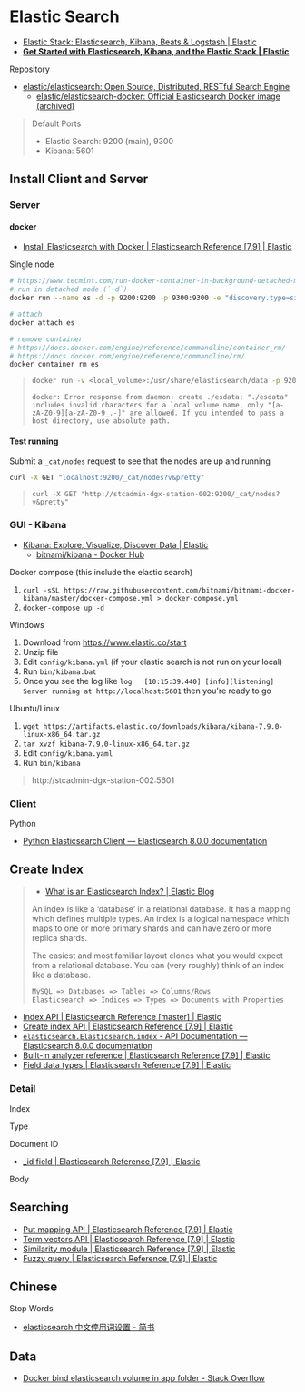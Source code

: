 # Elastic Search

* [Elastic Stack: Elasticsearch, Kibana, Beats & Logstash | Elastic](https://www.elastic.co/elastic-stack)
* [**Get Started with Elasticsearch, Kibana, and the Elastic Stack | Elastic**](https://www.elastic.co/start)

Repository

* [elastic/elasticsearch: Open Source, Distributed, RESTful Search Engine](https://github.com/elastic/elasticsearch)
  * [elastic/elasticsearch-docker: Official Elasticsearch Docker image (archived)](https://github.com/elastic/elasticsearch-docker)

> Default Ports
>
> * Elastic Search: 9200 (main), 9300
> * Kibana: 5601

## Install Client and Server

### Server

#### docker

* [Install Elasticsearch with Docker | Elasticsearch Reference [7.9] | Elastic](https://www.elastic.co/guide/en/elasticsearch/reference/current/docker.html)

Single node

```sh
# https://www.tecmint.com/run-docker-container-in-background-detached-mode/
# run in detached mode (`-d`)
docker run --name es -d -p 9200:9200 -p 9300:9300 -e "discovery.type=single-node" docker.elastic.co/elasticsearch/elasticsearch:7.9.0

# attach
docker attach es

# remove container
# https://docs.docker.com/engine/reference/commandline/container_rm/
# https://docs.docker.com/engine/reference/commandline/rm/
docker container rm es
```

> ```sh
> docker run -v <local_volume>:/usr/share/elasticsearch/data -p 9200:9200 -p 9300:9300 -e "discovery.type=single-node" docker.elastic.co/elasticsearch/elasticsearch:7.9.0
> ```
>
> `docker: Error response from daemon: create ./esdata: "./esdata" includes invalid characters for a local volume name, only "[a-zA-Z0-9][a-zA-Z0-9_.-]" are allowed. If you intended to pass a host directory, use absolute path.`

#### Test running

Submit a `_cat/nodes` request to see that the nodes are up and running

```sh
curl -X GET "localhost:9200/_cat/nodes?v&pretty"
```

> `curl -X GET "http://stcadmin-dgx-station-002:9200/_cat/nodes?v&pretty"`

### GUI - Kibana

* [Kibana: Explore, Visualize, Discover Data | Elastic](https://www.elastic.co/kibana)
  * [bitnami/kibana - Docker Hub](https://hub.docker.com/r/bitnami/kibana/)

Docker compose (this include the elastic search)

1. `curl -sSL https://raw.githubusercontent.com/bitnami/bitnami-docker-kibana/master/docker-compose.yml > docker-compose.yml`
2. `docker-compose up -d`

Windows

1. Download from https://www.elastic.co/start
2. Unzip file
3. Edit `config/kibana.yml` (if your elastic search is not run on your local)
4. Run `bin/kibana.bat`
5. Once you see the log like `log   [10:15:39.440] [info][listening] Server running at http://localhost:5601` then you're ready to go

Ubuntu/Linux

1. `wget https://artifacts.elastic.co/downloads/kibana/kibana-7.9.0-linux-x86_64.tar.gz`
2. `tar xvzf kibana-7.9.0-linux-x86_64.tar.gz`
3. Edit `config/kibana.yaml`
4. Run `bin/kibana`

> http://stcadmin-dgx-station-002:5601

### Client

Python

* [Python Elasticsearch Client — Elasticsearch 8.0.0 documentation](https://elasticsearch-py.readthedocs.io/en/master/)

## Create Index

> * [What is an Elasticsearch Index? | Elastic Blog](https://www.elastic.co/blog/what-is-an-elasticsearch-index)
>
> An index is like a ‘database’ in a relational database. It has a mapping which defines multiple types.
An index is a logical namespace which maps to one or more primary shards and can have zero or more replica shards.
>
> The easiest and most familiar layout clones what you would expect from a relational database. You can (very roughly) think of an index like a database.
>
> ```txt
> MySQL => Databases => Tables => Columns/Rows
> Elasticsearch => Indices => Types => Documents with Properties
> ```

* [Index API | Elasticsearch Reference [master] | Elastic](https://www.elastic.co/guide/en/elasticsearch/reference/master/docs-index_.html)
* [Create index API | Elasticsearch Reference [7.9] | Elastic](https://www.elastic.co/guide/en/elasticsearch/reference/current/indices-create-index.html)
* [`elasticsearch.Elasticsearch.index` - API Documentation — Elasticsearch 8.0.0 documentation](https://elasticsearch-py.readthedocs.io/en/master/api.html?highlight=index#elasticsearch.Elasticsearch.index)
* [Built-in analyzer reference | Elasticsearch Reference [7.9] | Elastic](https://www.elastic.co/guide/en/elasticsearch/reference/current/analysis-analyzers.html)
* [Field data types | Elasticsearch Reference [7.9] | Elastic](https://www.elastic.co/guide/en/elasticsearch/reference/current/mapping-types.html)

### Detail

Index

Type

Document ID

* [_id field | Elasticsearch Reference [7.9] | Elastic](https://www.elastic.co/guide/en/elasticsearch/reference/current/mapping-id-field.html)

Body

## Searching

* [Put mapping API | Elasticsearch Reference [7.9] | Elastic](https://www.elastic.co/guide/en/elasticsearch/reference/current/indices-put-mapping.html)
* [Term vectors API | Elasticsearch Reference [7.9] | Elastic](https://www.elastic.co/guide/en/elasticsearch/reference/current/docs-termvectors.html)
* [Similarity module | Elasticsearch Reference [7.9] | Elastic](https://www.elastic.co/guide/en/elasticsearch/reference/current/index-modules-similarity.html)
* [Fuzzy query | Elasticsearch Reference [7.9] | Elastic](https://www.elastic.co/guide/en/elasticsearch/reference/current/query-dsl-fuzzy-query.html)

## Chinese

Stop Words

* [elasticsearch 中文停用词设置 - 简书](https://www.jianshu.com/p/f869e7997eaa)

## Data

* [Docker bind elasticsearch volume in app folder - Stack Overflow](https://stackoverflow.com/questions/52373356/docker-bind-elasticsearch-volume-in-app-folder)
